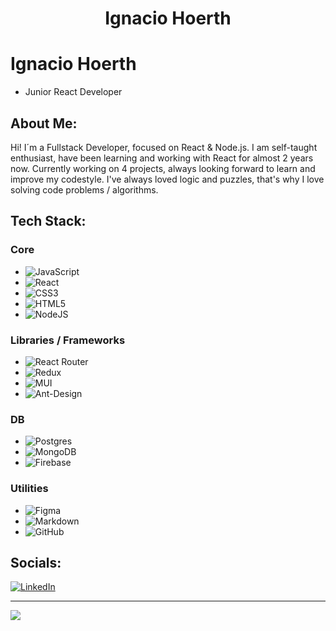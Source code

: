 <h1 align="center">Ignacio Hoerth</h1>

# Ignacio Hoerth

* Junior React Developer

##  About Me:
Hi! I´m a Fullstack Developer, focused on React & Node.js. I am self-taught enthusiast, have been learning and working with React for almost 2 years now. Currently working on 4 projects, always looking forward to learn and improve my codestyle. I've always loved logic and puzzles, that's why I love solving code problems / algorithms.
 
##  Tech Stack:
### Core
- ![JavaScript](https://img.shields.io/badge/javascript-%23323330.svg?style=for-the-badge&logo=javascript&logoColor=%23F7DF1E)
- ![React](https://img.shields.io/badge/react-%2320232a.svg?style=for-the-badge&logo=react&logoColor=%2361DAFB) 
- ![CSS3](https://img.shields.io/badge/css3-%231572B6.svg?style=for-the-badge&logo=css3&logoColor=white)
- ![HTML5](https://img.shields.io/badge/html5-%23E34F26.svg?style=for-the-badge&logo=html5&logoColor=white)
- ![NodeJS](https://img.shields.io/badge/node.js-6DA55F?style=for-the-badge&logo=node.js&logoColor=white)
### Libraries / Frameworks
- ![React Router](https://img.shields.io/badge/React_Router-CA4245?style=for-the-badge&logo=react-router&logoColor=white)
- ![Redux](https://img.shields.io/badge/redux-%23593d88.svg?style=for-the-badge&logo=redux&logoColor=white) 
- ![MUI](https://img.shields.io/badge/MUI-%230081CB.svg?style=for-the-badge&logo=material-ui&logoColor=white) 
- ![Ant-Design](https://img.shields.io/badge/-AntDesign-%230170FE?style=for-the-badge&logo=ant-design&logoColor=white)
### DB
- ![Postgres](https://img.shields.io/badge/postgres-%23316192.svg?style=for-the-badge&logo=postgresql&logoColor=white)
- ![MongoDB](https://img.shields.io/badge/MongoDB-%234ea94b.svg?style=for-the-badge&logo=mongodb&logoColor=white) 
- ![Firebase](https://img.shields.io/badge/firebase-%23039BE5.svg?style=for-the-badge&logo=firebase)
### Utilities
- ![Figma](https://img.shields.io/badge/figma-%23F24E1E.svg?style=for-the-badge&logo=figma&logoColor=white) 
- ![Markdown](https://img.shields.io/badge/markdown-%23000000.svg?style=for-the-badge&logo=markdown&logoColor=white) 
- ![GitHub](https://img.shields.io/badge/GitHub-%23000000.svg?style=for-the-badge&logo=github&logoColor=white)




## Socials:
[![LinkedIn](https://img.shields.io/badge/LinkedIn-%230077B5.svg?logo=linkedin&logoColor=white)](https://linkedin.com/in/https://www.linkedin.com/in/ignaciohoerth/) 

---
[![](https://visitcount.itsvg.in/api?id=iHoerth&icon=0&color=0)](https://visitcount.itsvg.in)

